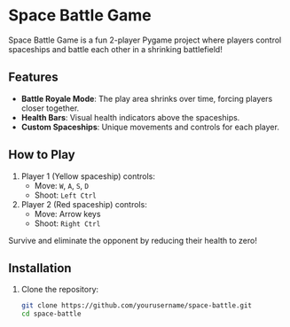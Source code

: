 # Space Battle Game

Space Battle Game is a fun 2-player Pygame project where players control spaceships and battle each other in a shrinking battlefield!

## Features
- **Battle Royale Mode**: The play area shrinks over time, forcing players closer together.
- **Health Bars**: Visual health indicators above the spaceships.
- **Custom Spaceships**: Unique movements and controls for each player.

## How to Play
1. Player 1 (Yellow spaceship) controls:
   - Move: `W`, `A`, `S`, `D`
   - Shoot: `Left Ctrl`
2. Player 2 (Red spaceship) controls:
   - Move: Arrow keys
   - Shoot: `Right Ctrl`

Survive and eliminate the opponent by reducing their health to zero!

## Installation
1. Clone the repository:
   ```bash
   git clone https://github.com/yourusername/space-battle.git
   cd space-battle
